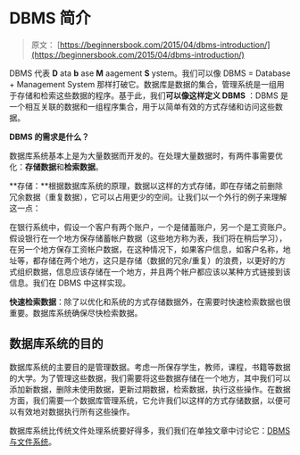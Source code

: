# DBMS 简介

> 原文： [https://beginnersbook.com/2015/04/dbms-introduction/](https://beginnersbook.com/2015/04/dbms-introduction/)

DBMS 代表 **D** ata **b** ase **M** aagement **S** ystem。我们可以像 DBMS = Database + Management System 那样打破它。数据库是数据的集合，管理系统是一组用于存储和检索这些数据的程序。基于此，我们**可以像这样定义 DBMS** ：DBMS 是一个相互关联的数据和一组程序集合，用于以简单有效的方式存储和访问这些数据。

**DBMS 的需求是什么？**

数据库系统基本上是为大量数据而开发的。在处理大量数据时，有两件事需要优化：**存储数据**和**检索数据**。

**存储：**根据数据库系统的原理，数据以这样的方式存储，即在存储之前删除冗余数据（重复数据），它可以占用更少的空间。让我们以一个外行的例子来理解这一点：

在银行系统中，假设一个客户有两个账户，一个是储蓄账户，另一个是工资账户。假设银行在一个地方保存储蓄帐户数据（这些地方称为表，我们将在稍后学习），在另一个地方保存工资帐户数据，在这种情况下，如果客户信息，如客户名称，地址等，都存储在两个地方，这只是存储（数据的冗余/重复）的浪费，以更好的方式组织数据，信息应该存储在一个地方，并且两个帐户都应该以某种方式链接到该信息。我们在 DBMS 中这样实现。

**快速检索数据**：除了以优化和系统的方式存储数据外，在需要时快速检索数据也很重要。数据库系统确保尽快检索数据。

## 数据库系统的目的

数据库系统的主要目的是管理数据。考虑一所保存学生，教师，课程，书籍等数据的大学。为了管理这些数据，我们需要将这些数据存储在一个地方，其中我们可以添加新数据，删除未使用数据，更新过期数据，检索数据，执行这些操作。在数据方面，我们需要一个数据库管理系统，它允许我们以这样的方式存储数据，以便可以有效地对数据执行所有这些操作。

数据库系统比传统文件处理系统要好得多，我们我们在单独文章中讨论它：[DBMS 与文件系统](https://beginnersbook.com/2015/04/dbms-vs-file-system/)。